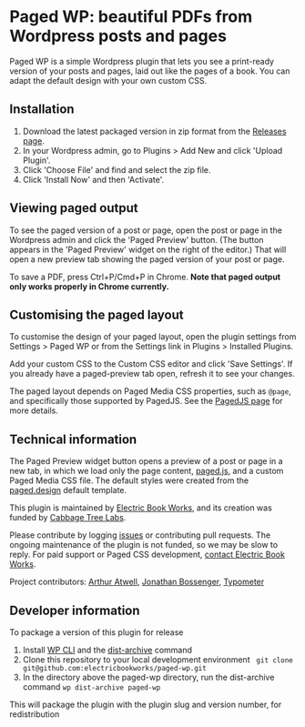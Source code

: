 # Paged WP: beautiful PDFs from Wordpress posts and pages

Paged WP is a simple Wordpress plugin that lets you see a print-ready version of your posts and pages, laid out like the pages of a book. You can adapt the default design with your own custom CSS.


## Installation

1. Download the latest packaged version in zip format from the [Releases page](https://github.com/electricbookworks/paged-wp/releases).
2. In your Wordpress admin, go to Plugins > Add New and click 'Upload Plugin'.
3. Click 'Choose File' and find and select the zip file.
4. Click 'Install Now' and then 'Activate'.


## Viewing paged output

To see the paged version of a post or page, open the post or page in the Wordpress admin and click the 'Paged Preview' button. (The button appears in the 'Paged Preview' widget on the right of the editor.) That will open a new preview tab showing the paged version of your post or page.

To save a PDF, press Ctrl+P/Cmd+P in Chrome. **Note that paged output only works properly in Chrome currently.**


## Customising the paged layout

To customise the design of your paged layout, open the plugin settings from Settings > Paged WP or from the Settings link in Plugins > Installed Plugins.

Add your custom CSS to the Custom CSS editor and click 'Save Settings'. If you already have a paged-preview tab open, refresh it to see your changes.

The paged layout depends on Paged Media CSS properties, such as `@page`, and specifically those supported by PagedJS. See the [PagedJS page](https://www.pagedmedia.org/paged-js/) for more details.


## Technical information

The Paged Preview widget button opens a preview of a post or page in a new tab, in which we load only the page content, [paged.js](https://www.pagedmedia.org/paged-js/), and a custom Paged Media CSS file. The default styles were created from the [paged.design](https://paged.design) default template.

This plugin is maintained by [Electric Book Works](https://electricbookworks.com/), and its creation was funded by [Cabbage Tree Labs](https://www.cabbagetreelabs.org/).

Please contribute by logging [issues](https://github.com/electricbookworks/paged-wp/issues) or contributing pull requests. The ongoing maintenance of the plugin is not funded, so we may be slow to reply. For paid support or Paged CSS development, [contact Electric Book Works](https://electricbookworks.com/contact).

Project contributors: [Arthur Atwell](https://github.com/arthurattwell), [Jonathan Bossenger](https://github.com/jonathanbossenger), [Typometer](https://github.com/typometre)

## Developer information

To package a version of this plugin for release

1. Install [WP CLI](https://wp-cli.org/) and the [dist-archive](https://developer.wordpress.org/cli/commands/dist-archive/) command
2. Clone this repository to your local development environment 
` git clone git@github.com:electricbookworks/paged-wp.git`
3. In the directory above the paged-wp directory, run the dist-archive command
`wp dist-archive paged-wp`

This will package the plugin with the plugin slug and version number, for redistribution
